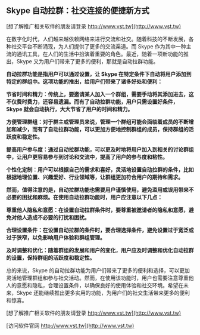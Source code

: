 ## **Skype 自动拉群：社交连接的便捷新方式**

[想了解推广相关软件的朋友请登录 http://www.vst.tw](http://www.vst.tw)

在数字化时代，人们越来越依赖网络来进行交流和社交。随着科技的不断发展，各种社交平台不断涌现，为人们提供了更多的交流渠道。而 Skype 作为其中一种主流的通讯工具，在人们的生活中扮演着重要的角色。最近，随着一项新功能的推出，Skype 又为用户们带来了更多的便利，那就是自动拉群功能。

**自动拉群功能是指用户可以通过设置，让 Skype 在特定条件下自动将用户添加到特定的群组中。这项功能的推出，给用户们带来了诸多好处和便利：**

**节省时间和精力：传统上，要邀请某人加入一个群组，需要手动将其添加进去，这不仅费时费力，还容易遗漏。而有了自动拉群功能，用户只需设置好条件，Skype 就会自动执行，大大节省了用户的时间和精力。**

**方便管理群组：对于群主或管理员来说，管理一个群组可能会面临着成员的不断增加和减少，而有了自动拉群功能，可以更加方便地控制群组的成员，保持群组的活跃度和稳定性。**

**提高用户参与度：通过自动拉群功能，可以更及时地将用户加入到相关的讨论群组中，让用户更容易参与到讨论和交流中，提高了用户的参与度和粘性。**

**个性化定制：用户可以根据自己的需求和喜好，灵活地设置自动拉群的条件，比如根据地理位置、兴趣爱好、行业领域等，让群组更加符合用户的期待和需求。**

**然而，值得注意的是，自动拉群功能也需要用户谨慎使用，避免滥用或误用带来不必要的困扰和麻烦。在使用自动拉群功能时，用户应注意以下几点：**

**尊重他人隐私和意愿：在设置自动拉群条件时，要尊重被邀请者的隐私和意愿，避免对他人造成不必要的打扰和困扰。**

**合理设置条件：在设置自动拉群的条件时，要合理选择条件，避免设置过于宽泛或过于狭窄，以免影响用户体验和群组管理。**

**及时调整和优化：随着群组的发展和用户的变化，用户应及时调整和优化自动拉群的设置，保持群组的活跃度和稳定性。**

总的来说，Skype 的自动拉群功能为用户们带来了更多的便利和选择，可以更加灵活地管理群组和参与社交活动。然而，在使用该功能时，用户也需要注意尊重他人的意愿和隐私，合理设置条件，以确保良好的使用体验和社交环境。希望在未来，Skype 还能继续推出更多实用的功能，为用户们的社交生活带来更多的便利和惊喜。

[想了解推广相关软件的朋友请登录 http://www.vst.tw](http://www.vst.tw)


[访问软件官网 http://www.vst.tw](http://www.vst.tw)
